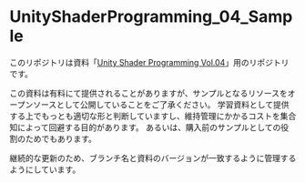 # UnityShaderProgramming_04_Sample

このリポジトリは資料「[Unity Shader Programming Vol.04](https://xjine.booth.pm/items/2054181)」用のリポジトリです。

この資料は有料にて提供されることがありますが、サンプルとなるリソースをオープンソースとして公開していることをご了承ください。
学習資料として提供する上でもっとも適切な形と判断していますし、維持管理にかかるコストを集合知によって回避する目的があります。
あるいは、購入前のサンプルとしての役割のためでもあります。

継続的な更新のため、ブランチ名と資料のバージョンが一致するように管理するようにしています。
